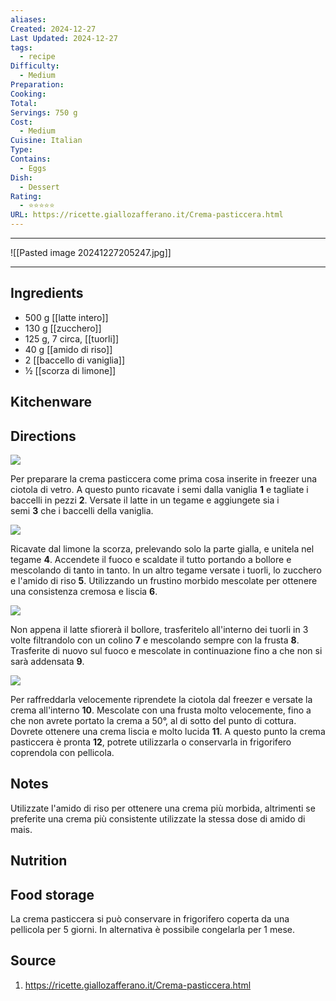 ```yaml
---
aliases: 
Created: 2024-12-27
Last Updated: 2024-12-27
tags:
  - recipe
Difficulty:
  - Medium
Preparation: 
Cooking: 
Total: 
Servings: 750 g
Cost:
  - Medium
Cuisine: Italian
Type: 
Contains:
  - Eggs
Dish:
  - Dessert
Rating:
  - ⭐⭐⭐⭐⭐
URL: https://ricette.giallozafferano.it/Crema-pasticcera.html
---
```

---

![[Pasted image 20241227205247.jpg]]

---

## Ingredients
- 500 g  [[latte intero]]
- 130 g [[zucchero]]
- 125 g, 7 circa, [[tuorli]] 
- 40 g [[amido di riso]]
- 2 [[baccello di vaniglia]]
- ½ [[scorza di limone]]

## Kitchenware

## Directions
[![](https://ricette.giallozafferano.it/images/ricette/215/21565/21565_crema_pasticcera_strip_1-3.jpg)](https://ricette.giallozafferano.it/images/ricette/215/21565/21565_crema_pasticcera_strip_1-3.jpg)

Per preparare la crema pasticcera come prima cosa inserite in freezer una ciotola di vetro. A questo punto ricavate i semi dalla vaniglia **1** e tagliate i baccelli in pezzi **2**. Versate il latte in un tegame e aggiungete sia i semi **3** che i baccelli della vaniglia.

[![](https://ricette.giallozafferano.it/images/ricette/215/21565/21565_crema_pasticcera_strip_4-6.jpg)](https://ricette.giallozafferano.it/images/ricette/215/21565/21565_crema_pasticcera_strip_4-6.jpg)

Ricavate dal limone la scorza, prelevando solo la parte gialla, e unitela nel tegame **4**. Accendete il fuoco e scaldate il tutto portando a bollore e mescolando di tanto in tanto. In un altro tegame versate i tuorli, lo zucchero e l'amido di riso **5**. Utilizzando un frustino morbido mescolate per ottenere una consistenza cremosa e liscia **6**.

[![](https://ricette.giallozafferano.it/images/ricette/215/21565/21565_crema_pasticcera_strip_7-9.jpg)](https://ricette.giallozafferano.it/images/ricette/215/21565/21565_crema_pasticcera_strip_7-9.jpg)

Non appena il latte sfiorerà il bollore, trasferitelo all'interno dei tuorli in 3 volte filtrandolo con un colino **7** e mescolando sempre con la frusta **8**. Trasferite di nuovo sul fuoco e mescolate in continuazione fino a che non si sarà addensata **9**.

[![](https://ricette.giallozafferano.it/images/ricette/215/21565/21565_crema_pasticcera_strip_10-12.jpg)](https://ricette.giallozafferano.it/images/ricette/215/21565/21565_crema_pasticcera_strip_10-12.jpg)

Per raffreddarla velocemente riprendete la ciotola dal freezer e versate la crema all'interno **10**. Mescolate con una frusta molto velocemente, fino a che non avrete portato la crema a 50°, al di sotto del punto di cottura. Dovrete ottenere una crema liscia e molto lucida **11**. A questo punto la crema pasticcera è pronta **12**, potrete utilizzarla o conservarla in frigorifero coprendola con pellicola.
## Notes
Utilizzate l'amido di riso per ottenere una crema più morbida, altrimenti se preferite una crema più consistente utilizzate la stessa dose di amido di mais.
## Nutrition

## Food storage
La crema pasticcera si può conservare in frigorifero coperta da una pellicola per 5 giorni.
In alternativa è possibile congelarla per 1 mese.
## Source
1. https://ricette.giallozafferano.it/Crema-pasticcera.html